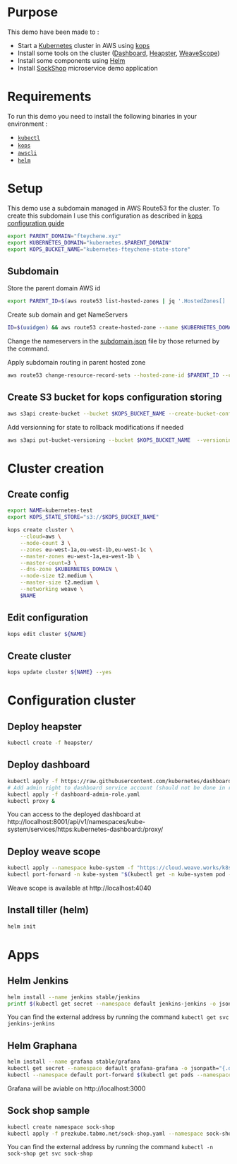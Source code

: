 # Purpose

This demo have been made to :
* Start a [Kubernetes](https://kubernetes.io/) cluster in AWS using [kops](https://github.com/kubernetes/kops)
* Install some tools on the cluster ([Dashboard](https://github.com/kubernetes/dashboard), [Heapster](https://github.com/kubernetes/heapster), [WeaveScope](https://www.weave.works/oss/scope/))
* Install some components using [Helm](https://helm.sh/)
* Install [SockShop](https://microservices-demo.github.io/) microservice demo application

# Requirements
To run this demo you need to install the following binaries in your environment :
* [`kubectl`](https://kubernetes.io/docs/tasks/tools/install-kubectl/)
* [`kops`](https://github.com/kubernetes/kops/blob/master/docs/install.md)
* [`awscli`](http://docs.aws.amazon.com/fr_fr/cli/latest/userguide/installing.html)
* [`helm`](https://github.com/kubernetes/helm/blob/master/docs/install.md)

# Setup

This demo use a subdomain managed in AWS Route53 for the cluster.
To create this subdomain I use this configuration as described in [kops configuration guide](https://github.com/kubernetes/kops/blob/master/docs/aws.md#scenario-1b-a-subdomain-under-a-domain-purchasedhosted-via-aws)

```bash
export PARENT_DOMAIN="fteychene.xyz"
export KUBERNETES_DOMAIN="kubernetes.$PARENT_DOMAIN"
export KOPS_BUCKET_NAME="kubernetes-fteychene-state-store"

```
## Subdomain 
Store the parent domain AWS id
```bash
export PARENT_ID=$(aws route53 list-hosted-zones | jq '.HostedZones[] | select(.Name==env.PARENT_DOMAIN+".") | .Id' | cut -d/ -f3 | cut -d\" -f1)
```

Create sub domain and get NameServers
```bash
ID=$(uuidgen) && aws route53 create-hosted-zone --name $KUBERNETES_DOMAIN --caller-reference $ID | jq .DelegationSet.NameServers
```

Change the nameservers in the [subdomain.json](./subdomain.json) file by those returned by the command.

Apply subdomain routing in parent hosted zone
```bash
aws route53 change-resource-record-sets --hosted-zone-id $PARENT_ID --change-batch file://subdomain.json
```

## Create S3 bucket for kops configuration storing
```bash
aws s3api create-bucket --bucket $KOPS_BUCKET_NAME --create-bucket-configuration LocationConstraint=eu-west-1 --region eu-west-1
```

Add versionning for state to rollback modifications if needed
```bash
aws s3api put-bucket-versioning --bucket $KOPS_BUCKET_NAME  --versioning-configuration Status=Enabled
```

# Cluster creation

## Create config
```bash
export NAME=kubernetes-test
export KOPS_STATE_STORE="s3://$KOPS_BUCKET_NAME"

kops create cluster \
    --cloud=aws \
    --node-count 3 \
    --zones eu-west-1a,eu-west-1b,eu-west-1c \
    --master-zones eu-west-1a,eu-west-1b \
    --master-count=3 \
    --dns-zone $KUBERNETES_DOMAIN \
    --node-size t2.medium \
    --master-size t2.medium \
    --networking weave \
    $NAME
```

## Edit configuration
```bash
kops edit cluster ${NAME}
```

## Create cluster
```bash
kops update cluster ${NAME} --yes
```

# Configuration cluster

## Deploy heapster
```bash
kubectl create -f heapster/
```

## Deploy dashboard
```bash
kubectl apply -f https://raw.githubusercontent.com/kubernetes/dashboard/master/src/deploy/recommended/kubernetes-dashboard.yaml
# Add admin right to dashboard service account (should not be done in real env)
kubectl apply -f dashboard-admin-role.yaml
kubectl proxy &
```
You can access to the deployed dashboard at http://localhost:8001/api/v1/namespaces/kube-system/services/https:kubernetes-dashboard:/proxy/

## Deploy weave scope
```bash
kubectl apply --namespace kube-system -f "https://cloud.weave.works/k8s/scope.yaml?k8s-version=$(kubectl version | base64 | tr -d '\n')"
kubectl port-forward -n kube-system "$(kubectl get -n kube-system pod --selector=weave-scope-component=app -o jsonpath='{.items..metadata.name}')" 4040 &
```
Weave scope is available at http://localhost:4040

## Install tiller (helm)
```bash
helm init
```

# Apps

## Helm Jenkins
```bash
helm install --name jenkins stable/jenkins
printf $(kubectl get secret --namespace default jenkins-jenkins -o jsonpath="{.data.jenkins-admin-password}" | base64 --decode);echo
```
You can find the external address by running the command `kubectl get svc jenkins-jenkins`

## Helm Graphana
```bash
helm install --name grafana stable/grafana
kubectl get secret --namespace default grafana-grafana -o jsonpath="{.data.grafana-admin-password}" | base64 --decode ; echo
kubectl --namespace default port-forward $(kubectl get pods --namespace default -l "app=grafana-grafana,component=grafana" -o jsonpath="{.items[0].metadata.name}") 3000 &
```
Grafana will be aviable on http://localhost:3000

## Sock shop sample
```bash
kubectl create namespace sock-shop
kubectl apply -f prezkube.tabmo.net/sock-shop.yaml --namespace sock-shop
```

You can find the external address by running the command `kubectl -n sock-shop get svc sock-shop`